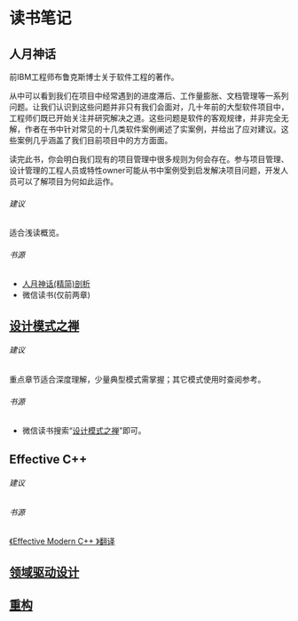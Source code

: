 # 读书笔记

## 人月神话
前IBM工程师布鲁克斯博士关于软件工程的著作。

从中可以看到我们在项目中经常遇到的进度滞后、工作量膨胀、文档管理等一系列问题。让我们认识到这些问题并非只有我们会面对，几十年前的大型软件项目中，工程师们既已开始关注并研究解决之道。这些问题是软件的客观规律，并非完全无解，作者在书中针对常见的十几类软件案例阐述了实案例，并给出了应对建议。这些案例几乎涵盖了我们目前项目中的方方面面。

读完此书，你会明白我们现有的项目管理中很多规则为何会存在。参与项目管理、设计管理的工程人员或特性owner可能从书中案例受到启发解决项目问题，开发人员可以了解项目为何如此运作。

###### 建议
适合浅读概览。
###### 书源
* [人月神话(精简)剖析](https://wenku.baidu.com/view/a66b8480b42acfc789eb172ded630b1c58ee9b7d.html)
* 微信读书(仅前两章)

## [设计模式之禅](../sw_eng/patterns.md)

###### 建议
重点章节适合深度理解，少量典型模式需掌握；其它模式使用时查阅参考。
###### 书源
* 微信读书搜索“[设计模式之禅](https://weread.qq.com/web/reader/93d32960597d0d93d74344e)”即可。

## Effective C++

###### 建议

###### 书源
[《Effective Modern C++ 》翻译](github.com/kelthuzadx/EffectiveModernCppChinese)

## [领域驱动设计](ddd_notes.md)

## [重构](refactor_notes.md)
